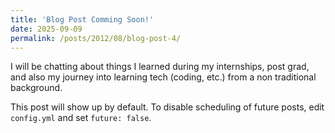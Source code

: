 ```yaml
---
title: 'Blog Post Comming Soon!'
date: 2025-09-09
permalink: /posts/2012/08/blog-post-4/
---
```


I will be chatting about things I learned during my internships, post grad, and also my journey into learning tech (coding, etc.) from a non traditional background.

This post will show up by default. To disable scheduling of future posts, edit `config.yml` and set `future: false`. 
